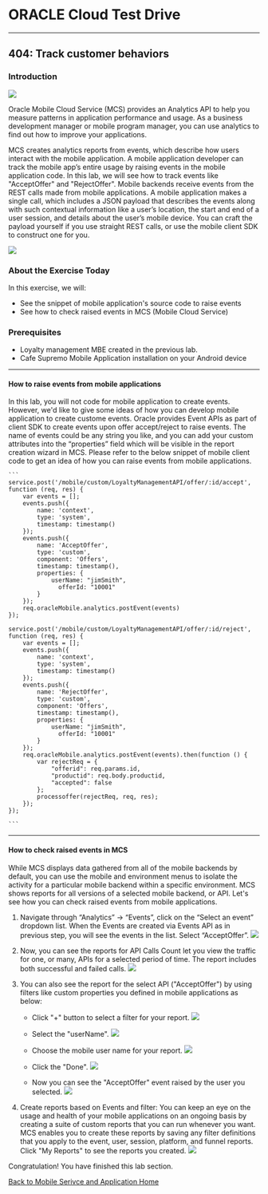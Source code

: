 # ORACLE Cloud Test Drive #
-----
## 404: Track customer behaviors ##

### Introduction ###
![](../common/images/mobile/404-Analytics_Overview.png)

Oracle Mobile Cloud Service (MCS) provides an Analytics API to help you measure patterns in application performance and usage. As a business development manager or mobile program manager, you can use analytics to find out how to improve your applications.

MCS creates analytics reports from events, which describe how users interact with the mobile application. A mobile application developer can track the mobile app’s entire usage by raising events in the mobile application code. In this lab, we will see how to track events like "AcceptOffer" and "RejectOffer". Mobile backends receive events from the REST calls made from mobile applications. A mobile application makes a single call, which includes a JSON payload that describes the events along with such contextual information like a user’s location, the start and end of a user session, and details about the user’s mobile device. You can craft the payload yourself if you use straight REST calls, or use the mobile client SDK to construct one for you.

![](../common/images/mobile/404-Analytics_Mechanism.png)


### About the Exercise Today ###
In this exercise, we will:
- See the snippet of mobile application's source code to raise events
- See how to check raised events in MCS (Mobile Cloud Service)

### Prerequisites ###
- Loyalty management MBE created in the previous lab.
- Cafe Supremo Mobile Application installation on your Android device

----

#### How to raise events from mobile applications ####
In this lab, you will not code for mobile application to create events. However, we'd like to give some ideas of how you can develop mobile application to create custome events. Oracle provides Event APIs as part of client SDK to create events upon offer accept/reject to raise events. The name of events could be any string you like, and you can add your custom attributes into the “properties” field which will be visible in the report creation wizard in MCS. Please refer to the below snippet of mobile client code to get an idea of how you can raise events from mobile applications.

    ```
    service.post('/mobile/custom/LoyaltyManagementAPI/offer/:id/accept', function (req, res) {
        var events = [];
        events.push({
            name: 'context',
            type: 'system',
            timestamp: timestamp()
        });
        events.push({
            name: 'AcceptOffer',
            type: 'custom',
            component: 'Offers',
            timestamp: timestamp(),
            properties: {
                userName: "jimSmith",
                  offerId: "10001"
            }
        });
        req.oracleMobile.analytics.postEvent(events)
    });

    service.post('/mobile/custom/LoyaltyManagementAPI/offer/:id/reject', function (req, res) {
        var events = [];
        events.push({
            name: 'context',
            type: 'system',
            timestamp: timestamp()
        });
        events.push({
            name: 'RejectOffer',
            type: 'custom',
            component: 'Offers',
            timestamp: timestamp(),
            properties: {
                userName: "jimSmith",
                  offerId: "10001"
            }
        });
        req.oracleMobile.analytics.postEvent(events).then(function () {
            var rejectReq = {
                "offerid": req.params.id,
                "productid": req.body.productid,
                "accepted": false
            };
            processoffer(rejectReq, req, res);
        });
    });

    ```

---
#### How to check raised events in MCS ####
While MCS displays data gathered from all of the mobile backends by default, you can use the mobile and environment menus to isolate the activity for a particular mobile backend within a specific environment. MCS shows reports for all versions of a selected mobile backend, or API. Let's see how you can check raised events from mobile applications.

1. Navigate through “Analytics” -> “Events”, click on the “Select an event” dropdown list. When the Events are created via Events API as in previous step, you will see the events in the list. Select “AcceptOffer”.
![](../common/images/mobile/404-Analytics_Event_Check.png)


2. Now, you can see the reports for API Calls Count let you view the traffic for one, or many, APIs for a selected period of time. The report includes both successful and failed calls.
![](../common/images/mobile/404-Analytics_Event_Count.png)


3. You can also see the report for the select API ("AcceptOffer") by using filters like custom properties you defined in mobile applications as below:
    - Click "+" button to select a filter for your report.
    ![](../common/images/mobile/404-Analytics_Event_View_Filter.png)

    - Select the "userName".
    ![](../common/images/mobile/404-Analytics_Event_View2.png)

    - Choose the mobile user name for your report.
    ![](../common/images/mobile/404-Analytics_Event_View3.png)

    - Click the "Done".
    ![](../common/images/mobile/404-Analytics_Event_View4.png)
    
    - Now you can see the "AcceptOffer" event raised by the user you selected.
    ![](../common/images/mobile/404-Analytics_Event_View5.png)

4. Create reports based on Events and filter: You can keep an eye on the usage and health of your mobile applications on an ongoing basis by creating a suite of custom reports that you can run whenever you want. MCS enables you to create these reports by saving any filter definitions that you apply to the event, user, session, platform, and funnel reports. Click "My Reports" to see the reports you created.
![](../common/images/mobile/404-Analytics_Event_Report_Creation.png)


Congratulation! You have finished this lab section.

[Back to Mobile Serivce and Application Home](README.md)


